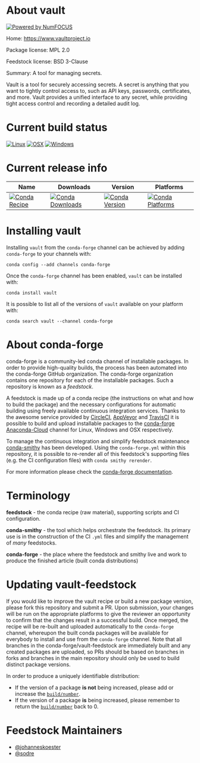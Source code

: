 About vault
===========

[![Powered by NumFOCUS](https://img.shields.io/badge/powered%20by-NumFOCUS-orange.svg?style=flat&colorA=E1523D&colorB=007D8A)](http://numfocus.org)

Home: https://www.vaultproject.io

Package license: MPL 2.0

Feedstock license: BSD 3-Clause

Summary: A tool for managing secrets.

Vault is a tool for securely accessing secrets. A secret is anything that you
want to tightly control access to, such as API keys, passwords, certificates,
and more. Vault provides a unified interface to any secret, while providing
tight access control and recording a detailed audit log.


Current build status
====================

[![Linux](https://img.shields.io/circleci/project/github/conda-forge/vault-feedstock/master.svg?label=Linux)](https://circleci.com/gh/conda-forge/vault-feedstock)
[![OSX](https://img.shields.io/travis/conda-forge/vault-feedstock/master.svg?label=macOS)](https://travis-ci.org/conda-forge/vault-feedstock)
[![Windows](https://img.shields.io/appveyor/ci/conda-forge/vault-feedstock/master.svg?label=Windows)](https://ci.appveyor.com/project/conda-forge/vault-feedstock/branch/master)

Current release info
====================

| Name | Downloads | Version | Platforms |
| --- | --- | --- | --- |
| [![Conda Recipe](https://img.shields.io/badge/recipe-vault-green.svg)](https://anaconda.org/conda-forge/vault) | [![Conda Downloads](https://img.shields.io/conda/dn/conda-forge/vault.svg)](https://anaconda.org/conda-forge/vault) | [![Conda Version](https://img.shields.io/conda/vn/conda-forge/vault.svg)](https://anaconda.org/conda-forge/vault) | [![Conda Platforms](https://img.shields.io/conda/pn/conda-forge/vault.svg)](https://anaconda.org/conda-forge/vault) |

Installing vault
================

Installing `vault` from the `conda-forge` channel can be achieved by adding `conda-forge` to your channels with:

```
conda config --add channels conda-forge
```

Once the `conda-forge` channel has been enabled, `vault` can be installed with:

```
conda install vault
```

It is possible to list all of the versions of `vault` available on your platform with:

```
conda search vault --channel conda-forge
```


About conda-forge
=================

conda-forge is a community-led conda channel of installable packages.
In order to provide high-quality builds, the process has been automated into the
conda-forge GitHub organization. The conda-forge organization contains one repository
for each of the installable packages. Such a repository is known as a *feedstock*.

A feedstock is made up of a conda recipe (the instructions on what and how to build
the package) and the necessary configurations for automatic building using freely
available continuous integration services. Thanks to the awesome service provided by
[CircleCI](https://circleci.com/), [AppVeyor](https://www.appveyor.com/)
and [TravisCI](https://travis-ci.org/) it is possible to build and upload installable
packages to the [conda-forge](https://anaconda.org/conda-forge)
[Anaconda-Cloud](https://anaconda.org/) channel for Linux, Windows and OSX respectively.

To manage the continuous integration and simplify feedstock maintenance
[conda-smithy](https://github.com/conda-forge/conda-smithy) has been developed.
Using the ``conda-forge.yml`` within this repository, it is possible to re-render all of
this feedstock's supporting files (e.g. the CI configuration files) with ``conda smithy rerender``.

For more information please check the [conda-forge documentation](https://conda-forge.org/docs/).

Terminology
===========

**feedstock** - the conda recipe (raw material), supporting scripts and CI configuration.

**conda-smithy** - the tool which helps orchestrate the feedstock.
                   Its primary use is in the construction of the CI ``.yml`` files
                   and simplify the management of *many* feedstocks.

**conda-forge** - the place where the feedstock and smithy live and work to
                  produce the finished article (built conda distributions)


Updating vault-feedstock
========================

If you would like to improve the vault recipe or build a new
package version, please fork this repository and submit a PR. Upon submission,
your changes will be run on the appropriate platforms to give the reviewer an
opportunity to confirm that the changes result in a successful build. Once
merged, the recipe will be re-built and uploaded automatically to the
`conda-forge` channel, whereupon the built conda packages will be available for
everybody to install and use from the `conda-forge` channel.
Note that all branches in the conda-forge/vault-feedstock are
immediately built and any created packages are uploaded, so PRs should be based
on branches in forks and branches in the main repository should only be used to
build distinct package versions.

In order to produce a uniquely identifiable distribution:
 * If the version of a package **is not** being increased, please add or increase
   the [``build/number``](https://conda.io/docs/user-guide/tasks/build-packages/define-metadata.html#build-number-and-string).
 * If the version of a package **is** being increased, please remember to return
   the [``build/number``](https://conda.io/docs/user-guide/tasks/build-packages/define-metadata.html#build-number-and-string)
   back to 0.

Feedstock Maintainers
=====================

* [@johanneskoester](https://github.com/johanneskoester/)
* [@sodre](https://github.com/sodre/)

